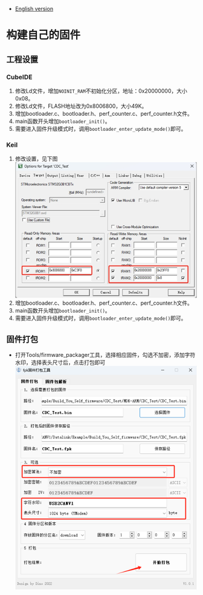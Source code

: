 * [English version](/Example/Build_You_Self_firmware/README.md)
# 构建自己的固件
## 工程设置
### CubeIDE
1. 修改Ld文件，增加`NOINIT_RAM`不初始化分区，地址：0x20000000，大小0x08。
2. 修改Ld文件，FLASH地址改为0x8006800，大小49K。
3. 增加bootloader.c、bootloader.h、perf_counter.c、perf_counter.h文件。
4. main函数开头增加`bootloader_init()`。
5. 需要进入固件升级模式时，调用`bootloader_enter_update_mode()`即可。

### Keil
1. 修改设置，见下图  
![display](/Images/keil.png)
2. 增加bootloader.c、bootloader.h、perf_counter.c、perf_counter.h文件。
3. main函数开头增加`bootloader_init()`。
4. 需要进入固件升级模式时，调用`bootloader_enter_update_mode()`即可。

## 固件打包
* 打开Tools/firmware_packager工具，选择相应固件，勾选不加密，添加字符水印，选择表头尺寸后，点击打包即可
![display](/Images/firmware_packager_zh.png)